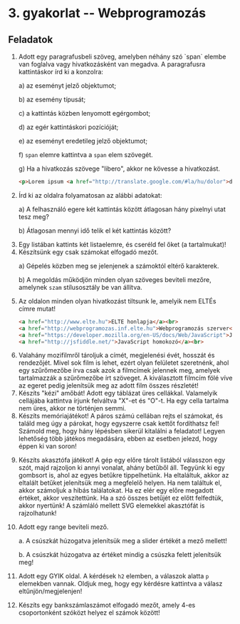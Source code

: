 <style type="text/css">
main img {
    max-width: 100%;
}
main ul p, main ol p {
  display: block;
}
</style>

# 3. gyakorlat -- Webprogramozás

## Feladatok

1. <!-- Alapok --> Adott egy paragrafusbeli szöveg, amelyben néhány szó `span` elembe van foglalva vagy hivatkozásként van megadva. A paragrafusra kattintáskor írd ki a konzolra:

    a) az eseményt jelző objektumot;

    b) az esemény típusát;

    c) a kattintás közben lenyomott egérgombot;

    d) az egér kattintáskori pozícióját;

    e) az eseményt eredetileg jelző objektumot;

    f) `span` elemre kattintva a `span` elem szövegét.

    g) Ha a hivatkozás szövege "libero", akkor ne kövesse a hivatkozást.

    ```html
    <p>Lorem ipsum <a href="http://translate.google.com/#la/hu/dolor">dolor</a> sit amet, <span>consectetur</span> adipiscing elit. <span>Proin ut faucibus justo.</span> Nullam vulputate iaculis blandit. Sed at placerat mi. Cras volutpat, urna sed accumsan dapibus, <a href="http://www.libero.hu">libero</a> massa cursus felis, eget consectetur libero orci ut sem. Fusce id mollis nibh. In vulputate et turpis eu semper. Sed pharetra tincidunt velit. Fusce pharetra eros vitae placerat luctus. <span>Fusce cursus ultrices tellus et lobortis.</span></p>
    ```
    
1. <!-- Eseményobjektum tulajdonságai --> Írd ki az oldalra folyamatosan az alábbi adatokat:
    
    a) A felhasználó egere két kattintás között átlagosan hány pixelnyi utat tesz meg?

    b) Átlagosan mennyi idő telik el két kattintás között? 

1. <!-- Eseményobjektum tulajdonságai --> Egy listában kattints két listaelemre, és cseréld fel őket (a tartalmukat)!

1. <!-- Alapértelmezett esemény letiltása --> Készítsünk egy csak számokat elfogadó mezőt. 
    
    a) Gépelés közben meg se jelenjenek a számoktól eltérő karakterek.
    
    b) A megoldás működjön minden olyan szöveges beviteli mezőre, amelynek `szam` stílusosztály be van állítva.

1. <!-- Alapértelmezett esemény letiltása --> Az oldalon minden olyan hivatkozást tiltsunk le, amelyik nem ELTÉs címre mutat!
    
    ~~~html
    <a href="http://www.elte.hu">ELTE honlapja</a><br>
    <a href="http://webprogramozas.inf.elte.hu">Webprogramozás szerver</a><br>
    <a href="https://developer.mozilla.org/en-US/docs/Web/JavaScript">JavaScript referencia</a><br>
    <a href="http://jsfiddle.net/">JavaScript homokozó</a><br>
    ~~~

1. <!-- Delegálás -->Valahány mozifilmről tároljuk a címét, megjelenési évét, hosszát és rendezőjét. Mivel sok film is lehet, ezért olyan felületet szeretnénk, ahol egy szűrőmezőbe írva csak azok a filmcímek jelennek meg, amelyek tartalmazzák a szűrőmezőbe írt szöveget. A kiválasztott filmcím fölé víve az egeret pedig jelenítsük meg az adott film összes részletét!

1. <!-- Delegálás -->Készíts "kézi" amőbát! Adott egy táblázat üres cellákkal. Valamelyik cellájába kattintva írjunk felváltva "X"-et és "O"-t. Ha egy cella tartalma nem üres, akkor ne történjen semmi.

1. <!-- Delegálás -->Készíts memóriajátékot! A páros számú cellában rejts el számokat, és találd meg úgy a párokat, hogy egyszerre csak kettőt fordíthatsz fel! Számold meg, hogy hány lépésben sikerül kitalálni a feladatot! Legyen lehetőség több játékos megadására, ebben az esetben jelezd, hogy éppen ki van soron!

1. Készíts akasztófa játékot! A gép egy előre tárolt listából válasszon egy szót, majd rajzoljon ki annyi vonalat, ahány betűből áll. Tegyünk ki egy gombsort is, ahol az egyes betűkre tippelhetünk. Ha eltaláltuk, akkor az eltalált betűket jelenítsük meg a megfelelő helyen. Ha nem találtuk el, akkor számoljuk a hibás találatokat. Ha ez elér egy előre megadott értéket, akkor veszítettünk. Ha a szó összes betűjét ez előtt felfedtük, akkor nyertünk! A számláló mellett SVG elemekkel akasztófát is rajzolhatunk!

1. Adott egy range beviteli mező.

    a. A csúszkát húzogatva jelenítsük meg a slider értékét a mező mellett!

    b. A csúszkát húzogatva az értéket mindig a csúszka felett jelenítsük meg!

1. Adott egy GYIK oldal. A kérdések `h2` elemben, a válaszok alatta `p` elemekben vannak. Oldjuk meg, hogy egy kérdésre kattintva a válasz eltűnjön/megjelenjen!

1. Készíts egy bankszámlaszámot elfogadó mezőt, amely 4-es csoportonként szóközt helyez el számok között!

